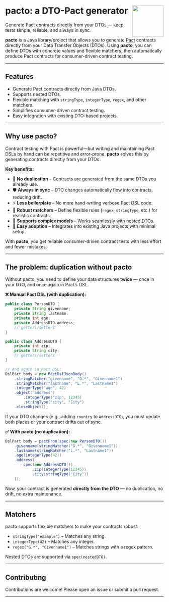 # <img src="https://pfichtner.github.io/pacto/pacto.jpg" align="right" width="100">pacto: a DTO-Pact generator
Generate Pact contracts directly from your DTOs — keep tests simple, reliable, and always in sync.

**pacto** is a Java library/project that allows you to generate [Pact](https://docs.pact.io/) contracts directly from your Data Transfer Objects (DTOs). Using **pacto**, you can define DTOs with concrete values and flexible matchers, then automatically produce Pact contracts for consumer-driven contract testing.

---

## Features

- Generate Pact contracts directly from Java DTOs.
- Supports nested DTOs.
- Flexible matching with `stringType`, `integerType`, `regex`, and other matchers.
- Simplifies consumer-driven contract testing.
- Easy integration with existing DTO-based projects.

---

## Why use pacto?  

Contract testing with Pact is powerful—but writing and maintaining Pact DSLs by hand can be repetitive and error-prone. **pacto** solves this by generating contracts directly from your DTOs.  

**Key benefits:**  
- 🔄 **No duplication** – Contracts are generated from the same DTOs you already use.  
- 🛡️ **Always in sync** – DTO changes automatically flow into contracts, reducing drift.  
- ⚡ **Less boilerplate** – No more hand-writing verbose Pact DSL code.  
- 🎯 **Robust matchers** – Define flexible rules (`regex`, `stringType`, etc.) for realistic contracts.  
- 🧩 **Supports complex models** – Works seamlessly with nested DTOs.  
- 🚀 **Easy adoption** – Integrates into existing Java projects with minimal setup.  

With **pacto**, you get reliable consumer-driven contract tests with less effort and fewer mistakes.  

---

## The problem: duplication without pacto  

Without pacto, you need to define your data structures **twice** — once in your DTO, and once again in Pact’s DSL.  

**❌ Manual Pact DSL (with duplication):**  

```java
public class PersonDTO {
    private String givenname;
    private String lastname;
    private int age;
    private AddressDTO address;
    // getters/setters
}

public class AddressDTO {
    private int zip;
    private String city;
    // getters/setters
}

// And again in Pact DSL:
DslPart body = new PactDslJsonBody()
    .stringMatcher("givenname", "G.*", "Givenname1")
    .stringMatcher("lastname", "L.*", "Lastname1")
    .integerType("age", 42)
    .object("address")
        .integerType("zip", 12345)
        .stringType("city", "City")
    .closeObject();
```

If your DTO changes (e.g., adding `country` to `AddressDTO`), you must update both places or your contract drifts out of sync.  

**✅ With pacto (no duplication):**  

```java
DslPart body = pactFrom(spec(new PersonDTO())
    .givenname(stringMatcher("G.*", "Givenname1"))
    .lastname(stringMatcher("L.*", "Lastname1"))
    .age(integerType(42))
    .address(
        spec(new AddressDTO())
            .zip(integerType(12345))
            .city(stringType("City"))
    ));
```

Now, your contract is generated **directly from the DTO** — no duplication, no drift, no extra maintenance.  

---

## Matchers

pacto supports flexible matchers to make your contracts robust:

- `stringType("example")` – Matches any string.
- `integerType(42)` – Matches any integer.
- `regex("G.*", "Givenname1")` – Matches strings with a regex pattern.

Nested DTOs are supported via `spec(nestedDTO)`.

---

## Contributing

Contributions are welcome! Please open an issue or submit a pull request.

---

